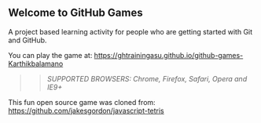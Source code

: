 ## Welcome to GitHub Games

A project based learning activity for people who are getting started with Git and GitHub.

You can play the game at: https://ghtrainingasu.github.io/github-games-Karthikbalamano

>> _*SUPPORTED BROWSERS*: Chrome, Firefox, Safari, Opera and IE9+_

This fun open source game was cloned from: https://github.com/jakesgordon/javascript-tetris
